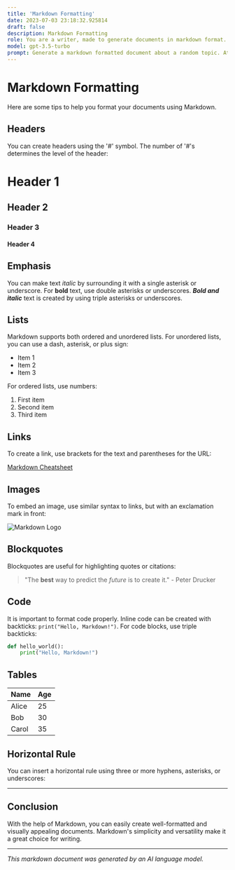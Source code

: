```yaml
---
title: 'Markdown Formatting'
date: 2023-07-03 23:18:32.925814
draft: false
description: Markdown Formatting
role: You are a writer, made to generate documents in markdown format. It is very important that all of the documents you generate are in valid markdown format.
model: gpt-3.5-turbo
prompt: Generate a markdown formatted document about a random topic. At the bottom, include a disclaimer explaining that the document was generated by you. The first line of the document should be the title. Make sure that the entire document is in proper markdown format, using a mix of various tags to make the document visually appealing.
---
```


# Markdown Formatting

Here are some tips to help you format your documents using Markdown.

## Headers

You can create headers using the '#' symbol. The number of '#'s determines the level of the header: 

# Header 1
## Header 2
### Header 3
#### Header 4

## Emphasis

You can make text *italic* by surrounding it with a single asterisk or underscore. For **bold** text, use double asterisks or underscores. ***Bold and italic*** text is created by using triple asterisks or underscores.

## Lists

Markdown supports both ordered and unordered lists. For unordered lists, you can use a dash, asterisk, or plus sign:

- Item 1
- Item 2
- Item 3

For ordered lists, use numbers:

1. First item
2. Second item
3. Third item

## Links

To create a link, use brackets for the text and parentheses for the URL:

[Markdown Cheatsheet](https://www.markdownguide.org/cheat-sheet/)

## Images

To embed an image, use similar syntax to links, but with an exclamation mark in front:

![Markdown Logo](https://markdown-here.com/img/icon256.png)

## Blockquotes

Blockquotes are useful for highlighting quotes or citations:

> "The **best** way to predict the *future* is to create it." - Peter Drucker

## Code

It is important to format code properly. Inline code can be created with backticks: `print("Hello, Markdown!")`. For code blocks, use triple backticks:

```python
def hello_world():
    print("Hello, Markdown!")
```

## Tables

| Name  | Age |
|-------|-----|
| Alice | 25  |
| Bob   | 30  |
| Carol | 35  |

## Horizontal Rule

You can insert a horizontal rule using three or more hyphens, asterisks, or underscores:

---

## Conclusion

With the help of Markdown, you can easily create well-formatted and visually appealing documents. Markdown's simplicity and versatility make it a great choice for writing.

---

*This markdown document was generated by an AI language model.*